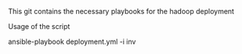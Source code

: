 This git contains the necessary playbooks for the hadoop deployment


Usage of the script 

ansible-playbook deployment.yml -i inv
